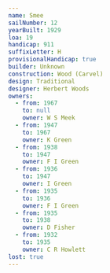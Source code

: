 ```yaml
---
name: Smee
sailNumber: 12
yearBuilt: 1929
loa: 19
handicap: 911
suffixLetter: H
provisionalHandicap: true
builder: Unknown
construction: Wood (Carvel)
design: Traditional
designer: Herbert Woods
owners:
  - from: 1967
    to: null
    owner: W S Meek
  - from: 1947
    to: 1967
    owner: K Green
  - from: 1938
    to: 1947
    owner: F I Green
  - from: 1936
    to: 1947
    owner: I Green
  - from: 1935
    to: 1936
    owner: F I Green
  - from: 1935
    to: 1938
    owner: D Fisher
  - from: 1932
    to: 1935
    owner: C R Howlett
lost: true
---
```

